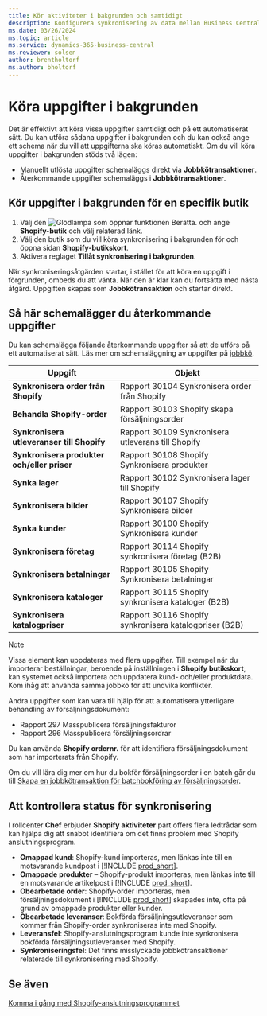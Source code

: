 ```yaml
---
title: Kör aktiviteter i bakgrunden och samtidigt
description: Konfigurera synkronisering av data mellan Business Central och Shopify i bakgrunden.
ms.date: 03/26/2024
ms.topic: article
ms.service: dynamics-365-business-central
ms.reviewer: solsen
author: brentholtorf
ms.author: bholtorf
---
```


# Köra uppgifter i bakgrunden

Det är effektivt att köra vissa uppgifter samtidigt och på ett automatiserat sätt. Du kan utföra sådana uppgifter i bakgrunden och du kan också ange ett schema när du vill att uppgifterna ska köras automatiskt. Om du vill köra uppgifter i bakgrunden stöds två lägen:

- Manuellt utlösta uppgifter schemaläggs direkt via **Jobbkötransaktioner**.
- Återkommande uppgifter schemaläggs i **Jobbkötransaktioner**.

## Kör uppgifter i bakgrunden för en specifik butik

1. Välj den ![Glödlampa som öppnar funktionen Berätta.](../media/ui-search/search_small.png "Berätta för mig vad du vill göra") och ange **Shopify-butik** och välj relaterad länk.
2. Välj den butik som du vill köra synkronisering i bakgrunden för och öppna sidan **Shopify-butikskort**.
3. Aktivera reglaget **Tillåt synkronisering i bakgrunden**.

När synkroniseringsåtgärden startar, i stället för att köra en uppgift i förgrunden, ombeds du att vänta. När den är klar kan du fortsätta med nästa åtgärd. Uppgiften skapas som **Jobbkötransaktion** och startar direkt.

## Så här schemalägger du återkommande uppgifter

Du kan schemalägga följande återkommande uppgifter så att de utförs på ett automatiserat sätt. Läs mer om schemaläggning av uppgifter på [jobbkö](../admin-job-queues-schedule-tasks.md).

|Uppgift|Objekt|
|------|------------|
|**Synkronisera order från Shopify**|Rapport 30104 Synkronisera order från Shopify|
|**Behandla Shopify-order**|Rapport 30103 Shopify skapa försäljningsorder|
|**Synkronisera utleveranser till Shopify**|Rapport 30109 Synkronisera utleverans till Shopify|
|**Synkronisera produkter och/eller priser**|Rapport 30108 Shopify Synkronisera produkter|
|**Synka lager**|Rapport 30102 Synkronisera lager till Shopify|
|**Synkronisera bilder**|Rapport 30107 Shopify Synkronisera bilder|
|**Synka kunder**|Rapport 30100 Shopify Synkronisera kunder|
|**Synkronisera företag**|Rapport 30114 Shopify synkronisera företag (B2B)|
|**Synkronisera betalningar**|Rapport 30105 Shopify Synkronisera betalningar|
|**Synkronisera kataloger**|Rapport 30115 Shopify synkronisera kataloger (B2B)|
|**Synkronisera katalogpriser**|Rapport 30116 Shopify synkronisera katalogpriser (B2B)|

> [!NOTE]
> Vissa element kan uppdateras med flera uppgifter. Till exempel när du importerar beställningar, beroende på inställningen i **Shopify butikskort**, kan systemet också importera och uppdatera kund- och/eller produktdata. Kom ihåg att använda samma jobbkö för att undvika konflikter.

Andra uppgifter som kan vara till hjälp för att automatisera ytterligare behandling av försäljningsdokument:

- Rapport 297 Masspublicera försäljningsfakturor
- Rapport 296 Masspublicera försäljningsordrar

Du kan använda **Shopify ordernr.** för att identifiera försäljningsdokument som har importerats från Shopify.

Om du vill lära dig mer om hur du bokför försäljningsorder i en batch går du till [Skapa en jobbkötransaktion för batchbokföring av försäljningsorder](../ui-batch-posting.md#to-create-a-job-queue-entry-for-batch-posting-of-sales-orders).

## Att kontrollera status för synkronisering

I rollcenter **Chef** erbjuder **Shopify aktiviteter** part offers flera ledtrådar som kan hjälpa dig att snabbt identifiera om det finns problem med Shopify anslutningsprogram.

- **Omappad kund**: Shopify-kund importeras, men länkas inte till en motsvarande kundpost i [!INCLUDE [prod_short](../includes/prod_short.md)].
- **Omappade produkter** – Shopify-produkt importeras, men länkas inte till en motsvarande artikelpost i [!INCLUDE [prod_short](../includes/prod_short.md)].
- **Obearbetade order**: Shopify-order importeras, men försäljningsdokument i [!INCLUDE [prod_short](../includes/prod_short.md)] skapades inte, ofta på grund av omappade produkter eller kunder.
- **Obearbetade leveranser**: Bokförda försäljningsutleveranser som kommer från Shopify-order synkroniseras inte med Shopify.
- **Leveransfel**: Shopify-anslutningsprogram kunde inte synkronisera bokförda försäljningsutleveranser med Shopify.
- **Synkroniseringsfel**: Det finns misslyckade jobbkötransaktioner relaterade till synkronisering med Shopify.

## Se även

[Komma i gång med Shopify-anslutningsprogrammet](get-started.md)  
